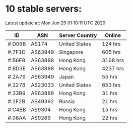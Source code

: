 # 10 stable servers:

Latest update at: Mon Jun 29 01:10:11 UTC 2020

| ID | ASN | Server Country | Online |
| -- | --- | -------------- | ------ |
| #.D09B | AS174 | United States | 124 hrs |
| #.7F1D | AS63949 | Singapore | 605 hrs |
| #.B6F8 | AS63888 | Hong Kong | 3168 hrs |
| #.BD3E | AS63888 | Hong Kong | 4237 hrs |
| #.2A79 | AS63949 | Japan | 55 hrs |
| #.1278 | AS23033 | United States | 653 hrs |
| #.33B9 | AS63888 | Hong Kong | 31 hrs |
| #.1F2B | AS49392 | Russia | 21 hrs |
| #.C4BB | AS9304 | Hong Kong | 15 hrs |
| #.08AA | AS9269 | Hong Kong | 22 hrs |

